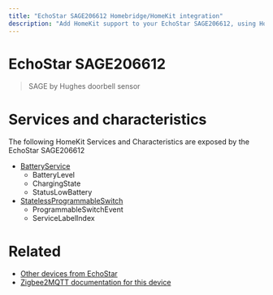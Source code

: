 ```yaml
---
title: "EchoStar SAGE206612 Homebridge/HomeKit integration"
description: "Add HomeKit support to your EchoStar SAGE206612, using Homebridge, Zigbee2MQTT and homebridge-z2m."
---
```

<!---
This file has been GENERATED using src/docgen/docgen.ts
DO NOT EDIT THIS FILE MANUALLY!
-->
# EchoStar SAGE206612
> SAGE by Hughes doorbell sensor


# Services and characteristics
The following HomeKit Services and Characteristics are exposed by
the EchoStar SAGE206612

* [BatteryService](../../battery.md)
  * BatteryLevel
  * ChargingState
  * StatusLowBattery
* [StatelessProgrammableSwitch](../../action.md)
  * ProgrammableSwitchEvent
  * ServiceLabelIndex


# Related
* [Other devices from EchoStar](../index.md#echostar)
* [Zigbee2MQTT documentation for this device](https://www.zigbee2mqtt.io/devices/SAGE206612.html)